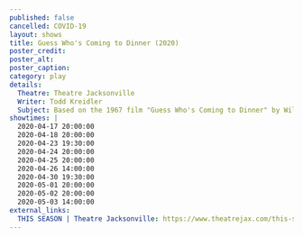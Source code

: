```yaml
---
published: false
cancelled: COVID-19
layout: shows
title: Guess Who's Coming to Dinner (2020)
poster_credit: 
poster_alt:
poster_caption:
category: play
details:
  Theatre: Theatre Jacksonville
  Writer: Todd Kreidler
  Subject: Based on the 1967 film "Guess Who's Coming to Dinner" by William Rose
showtimes: |
  2020-04-17 20:00:00
  2020-04-18 20:00:00
  2020-04-23 19:30:00
  2020-04-24 20:00:00
  2020-04-25 20:00:00
  2020-04-26 14:00:00
  2020-04-30 19:30:00
  2020-05-01 20:00:00
  2020-05-02 20:00:00
  2020-05-03 14:00:00
external_links:
  THIS SEASON | Theatre Jacksonville: https://www.theatrejax.com/this-season
---
```

